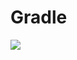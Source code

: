 # Gradle

[![](https://jitpack.io/v/zj565061763/compose-utils.svg)](https://jitpack.io/#zj565061763/comopse-utils)